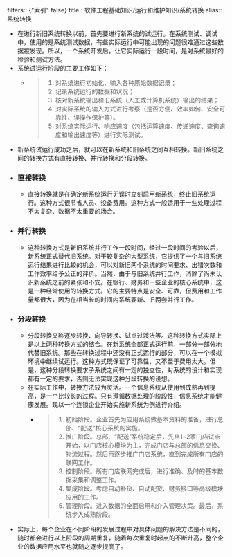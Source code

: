 filters:: {"索引" false}
title:: 软件工程基础知识/运行和维护知识/系统转换
alias:: 系统转换

- 在进行新旧系统转换以前，首先要进行新系统的试运行。在系统测试、调试中，使用的是系统测试数据，有些实际运行中可能出现的问题很难通过这些数据被发现。所以，一个系统开发后，让它实际运行一段时间，是对系统最好的检验和测试方法。
- 系统试运行阶段的主要工作如下：
	- > 1. 对系统进行初始化、输入各种原始数据记录；
	  > 2. 记录系统运行的数据和状况；
	  > 3. 核对新系统输出和旧系统（人工或计算机系统）输出的结果；
	  > 4. 对实际系统的输入方式进行考察（是否方便、效率如何、安全可靠性、误操作保护等）。
	  > 5. 对系统实际运行、响应速度（包括运算速度、传递速度、查询速度和输出速度等）进行实际测试。
- 新系统试运行成功之后，就可以在新系统和旧系统之间互相转换。新旧系统之间的转换方式有直接转换、并行转换和分段转换。
- ### 直接转换
	- 直接转换就是在确定新系统运行无误时立刻启用新系统，终止旧系统运行。这种方式很节省人员、设备费用。这种方式一般适用于一些处理过程不太复杂、数据不太重要的场合。
- ### 并行转换
	- 这种转换方式是新旧系统并行工作一段时间，经过一段时间的考验以后，新系统正式替代旧系统。对于较复杂的大型系统，它提供了一个与旧系统运行结果进行比较的机会，可以对新旧两个系统的时间要求、出错次数和工作效率给予公正的评价。当然，由于与旧系统并行工作，消除了尚未认识新系统之前的紧张和不安。在银行、财务和一些企业的核心系统中，这是一种经常使用的转换方式。它的主要特点是安全、可靠，但费用和工作量都很大，因为在相当长的时间内系统要新、旧两套并行工作。
- ### 分段转换
	- 分段转换又称逐步转换、向导转换、试点过渡法等。这种转换方式实际上是以上两种转换方式的结合。在新系统全部正式运行前，一部分一部分地代替旧系统。那些在转换过程中还没有正式运行的部分，可以在一个模拟环境中继续试运行。这种方式既保证了可靠性，又不至于费用太大。但是，这种分段转换要求子系统之间有一定的独立性，对系统的设计和实现都有一定的要求，否则无法实现这种分段转换的设想。
	- 在实际工作中，转换方法较为灵活。一个信息系统从使用到成熟再到提高，是一个比较长的过程。只有遵循数据处理的阶段性，信息系统才能健康发展。现以一个连锁企业开始实施新系统为例进行介绍。
		- > 1. 初始阶段。企业首先为应用系统做基本资料的准备，进行总部、“配送”核心系统的实施。
		  > 2. 推广阶段。总部、“配送”系统稳定后，先从1~2家门店试点开始，以门店核心模块为主，完成门店与总部的信息交换、物流过程。然后再逐步推广门店系统，直到完成所有门店的联网工作。
		  > 3. 控制阶段。所有门店联网完成后，进行准确、及时的基本数据采集和调整工作。
		  > 4. 集成阶段。考虑自动补货、自动配货、财务接口等高级模块应用的工作。
		  > 5. 管理阶段。进入数据的全面启用和介入管理决策。最后，系统步入成熟阶段。
- 实际上，每个企业在不同阶段的发展过程中对具体问题的解决方法是不同的，随时都会进行以上阶段的周期重复，随着每次重复时起点的不断升高，整个企业的数据应用水平也就随之逐步提高了。